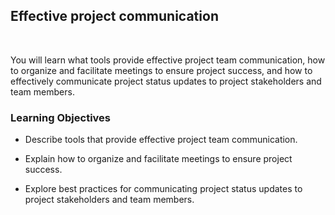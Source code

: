 ## Effective project communication

<br>

You will learn what tools provide effective project team communication, how to organize and facilitate meetings to ensure project success, and how to effectively communicate project status updates to project stakeholders and team members.

### Learning Objectives

- Describe tools that provide effective project team communication.

- Explain how to organize and facilitate meetings to ensure project success.

- Explore best practices for communicating project status updates to project stakeholders and team members.